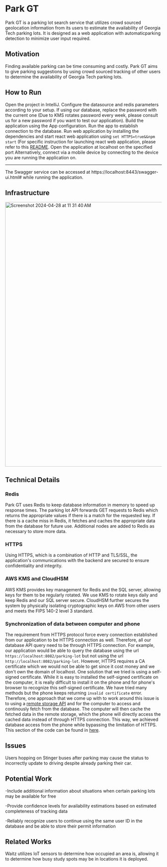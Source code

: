 # Park GT
Park GT is a parking lot search service that utilizes crowd sourced geolocation information from its users to estimate the availability of Georgia Tech parking lots. It is designed as a web application with automaticparking detection to minimize user input required.

## Motivation
Finding available parking can be time consuming and costly. Park GT aims to give parking suggestions by using crowd sourced tracking of other users to determine the availability of Georgia Tech parking lots.

## How to Run
Open the project in IntelliJ. Configure the datasource and redis parameters according to your setup. If using our database, replace the password with the current one (Due to KMS rotates password every week, please consult us for a new password if you want to test our application). Build the application using the App configuration. Run the app to establish connection to the database. Run web application by installing the dependencies and start react web application using `set HTTPS=true&&npm start` (For specific instruction for launching react web application, please refer to this [README](./gt_parking-ui/README.md). Open the application at localhost on the specified port Alternatively, connect via a mobile device by connecting to the device you are running the application on.

---
The Swagger service can be accessed at https://localhost:8443/swagger-ui.html# while running the application.

## Infrastructure
<img width="848" alt="Screenshot 2024-04-28 at 11 31 40 AM" src="https://github.com/HarrisonPW/GTParking/assets/32474200/b0c52507-54ad-46e2-b39a-f80acffdefa5">

## Technical Details

### Redis
Park GT uses Redis to keep database information in memory to speed up response times. The parking lot API forwards GET requests to Redis which returns the appropriate values if there is a match for the requested key. If there is a cache miss in Redis, it fetches and caches the appropriate data from the database for future use. Additional nodes are added to Redis as necessary to store more data.

### HTTPS
Using HTTPS, which is a combination of HTTP and TLS/SSL, the application's communications with the backend are secured to ensure confidentiality and integrity.

### AWS KMS and CloudHSM
AWS KMS provides key management for Redis and the SQL server, allowing keys for them to be regularly rotated. We use KMS to rotate keys daily and keep Redis and our SQL server secure. CloudHSM further secures the system by physically isolating cryptographic keys on AWS from other users and meets the FIPS 140-2 level 3 standard.

### Synchronization of data between computer and phone
The requirement from HTTPS protocol force every connection established from our application to be HTTPS connection as well. Therefore, all our database API query need to be through HTTPS connection. For example, our application would be able to query the database using the url `https://localhost:8082/parking-lot` but not using the url `http://localhost:8082/parking-lot`. However, HTTPS requires a CA certificate which we would not be able to get since it cost money and we don't own the domain of localhost. One solution that we tried is using a self-signed certificate. While it is easy to installed the self-signed certificate on the computer, it is really difficult to install it on the phone and for phone's browser to recognize this self-signed certificate. We have tried many methods but the phone keeps returning `invalid certificate` error. Therefore, one approach that we come up with to work around this issue is to using a [remote storage API](https://github.com/FrigadeHQ/remote-storage) and for the computer to access and continously fetch from the database. The computer will then cache the fetched data in the remote storage, which the phone will directly access the cached data instead of through HTTPS connection. This way, we achieved database access from the phone while bypassing the limitation of HTTPS. This section of the code can be found in [here](./gt_parking-ui/src/components/Home.js).

## Issues
Users hopping on Stinger buses after parking may cause the status to incorrectly update to driving despite already parking their car.

## Potential Work
-Include additional information about situations when certain parking lots may be available for free

-Provide confidence levels for availability estimations based on estimated completeness of tracking data

-Reliably recognize users to continue using the same user ID in the database and be able to store their permit information

## Related Works
Waitz utilizes IoT sensors to determine how occupied an area is, allowing it to determine how busy study spots may be in locations it is deployed.
